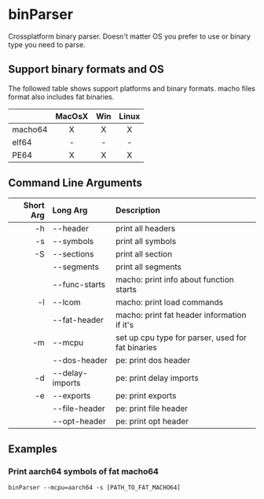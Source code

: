 # binParser
Crossplatform binary parser. Doesn't matter OS you prefer to use or binary type you need to parse.

## Support binary formats and OS
The followed table shows support platforms and binary formats. macho files format also includes fat binaries.

|       | MacOsX | Win | Linux |
|-------|:------:|:---:|:-----:|
|macho64|   X    |  X  |   X   |
|elf64  |   -    |  -  |   -   |
|PE64   |   X    |  X  |   X   |

## Command Line Arguments
| Short Arg | Long Arg        | Description |
|----------:|:----------------|:------------|
|        -h |     --header    | print all headers |
|        -s |    --symbols    | print all symbols |
|        -S |    --sections   | print all section |
|           |    --segments   | print all segments |
|           |  --func-starts  | macho: print info about function starts |
|        -l |     --lcom      | macho: print load commands |
|           |   --fat-header  | macho: print fat header information if it's |
|        -m |     --mcpu      | set up cpu type for parser, used for fat binaries |
|           |  --dos-header   | pe: print dos header |
|        -d | --delay-imports | pe: print delay imports |
|        -e |    --exports    | pe: print exports |
|           |  --file-header  | pe: print file header |
|           |  --opt-header   | pe: print opt header |

## Examples
### Print aarch64 symbols of fat macho64
```
binParser --mcpu=aarch64 -s [PATH_TO_FAT_MACHO64]
```

